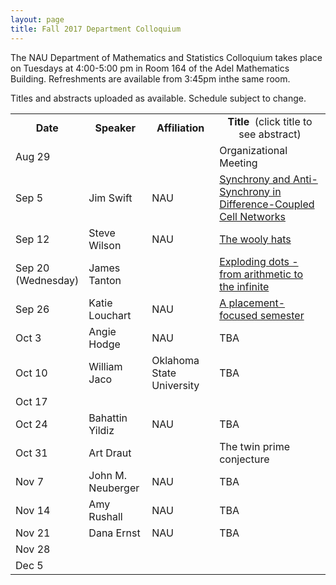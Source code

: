 ```yaml
---
layout: page
title: Fall 2017 Department Colloquium
---
```


The NAU Department of Mathematics and Statistics Colloquium takes place on Tuesdays at 4:00-5:00 pm in Room 164 of the Adel Mathematics
Building. Refreshments are available from 3:45pm inthe same room.

Titles and abstracts uploaded as available.  Schedule subject to change.  

<table width="100%" align="center">
<tbody>
<tr>
<td width="15%">
<center>
  <b>Date</b>
</center></td>

<td width="20%">
<center>
  <b>Speaker</b>
</center></td>

<td>
<center>
  <b>Affiliation</b>
</center></td>

<td>
<center>
  <b>Title&nbsp;</b> (click title to see abstract)
</center></td>
</tr>

<tr>
<td>Aug 29</td>
<td></td>
<td></td>
<td>Organizational Meeting</td>
</tr>

<tr>
<td>Sep 5</td>
<td>Jim Swift</td>
<td>NAU</td>
<td><a href="{{ site.baseurl }}/colloquium_files/ColloquiumFlyer_170905.pdf">Synchrony and Anti-Synchrony in Difference-Coupled Cell Networks</a></td>
</tr>

<tr>
<td>Sep 12</td>
<td>Steve Wilson</td>
<td>NAU</td>
<td><a href="{{ site.baseurl }}/colloquium_files/ColloquiumFlyer_170912.pdf">The wooly hats</a></td>
</tr>

<tr>
<td>Sep 20 (Wednesday)</td>
<td>James Tanton</td>
<td></td>
<td><a href="{{ site.baseurl }}/colloquium_files/ColloquiumFlyer_170920.pdf">Exploding dots - from arithmetic to the infinite</a></td>
</tr>

<tr>
<td>Sep 26</td>
<td>Katie Louchart</td>
<td>NAU</td>
<td><a href="{{ site.baseurl }}/colloquium_files/ColloquiumFlyer_170926.pdf">A placement-focused semester</a></td>
</tr>

<tr>
<td>Oct 3</td>
<td>Angie Hodge</td>
<td>NAU</td>
<td>TBA</td>
</tr>

<tr>
<td>Oct 10</td>
<td>William Jaco</td>
<td>Oklahoma State University</td>
<td>TBA</td>
</tr>

<tr>
<td>Oct 17</td>
<td></td>
<td></td>
<td></td>
</tr>

<tr>
<td>Oct 24</td>
<td>Bahattin Yildiz</td>
<td>NAU</td>
<td>TBA</td>
</tr>

<tr>
<td>Oct 31</td>
<td>Art Draut</td>
<td></td>
<td>The twin prime conjecture</td>
</tr>

<tr>
<td>Nov 7</td>
<td>John M. Neuberger</td>
<td>NAU</td>
<td>TBA</td>
</tr>

<tr>
<td>Nov 14</td>
<td>Amy Rushall</td>
<td>NAU</td>
<td>TBA</td>
</tr>

<tr>
<td>Nov 21</td>
<td>Dana Ernst</td>
<td>NAU</td>
<td>TBA</td>
</tr>

<tr>
<td>Nov 28</td>
<td></td>
<td></td>
<td></td>
</tr>

<tr>
<td>Dec 5</td>
<td></td>
<td></td>
<td></td>
</tr>

</tbody>
</table>
